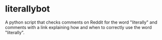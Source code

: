 # literallybot
A python script that checks comments on Reddit for the word "literally" and comments with a link explaining how and when to correctly use the word "literally".
